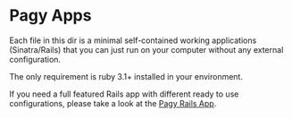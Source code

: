 # Pagy Apps

Each file in this dir is a minimal self-contained working applications (Sinatra/Rails) that you can just run on your computer without any external configuration.

The only requirement is ruby 3.1+ installed in your environment.

If you need a full featured Rails app with different ready to use configurations, please take a look at the [Pagy Rails App](https://github.com/benkoshy/pagy-rails).
